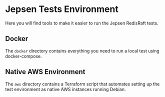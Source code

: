 Jepsen Tests Environment
========================

Here you will find tools to make it easier to run the Jepsen RedisRaft tests.

## Docker

The `docker` directory contains everything you need to run a local test using
docker-compose.

## Native AWS Environment

The `aws` directory contains a Terraform script that automates setting up the
test environment as native AWS instances running Debian.
